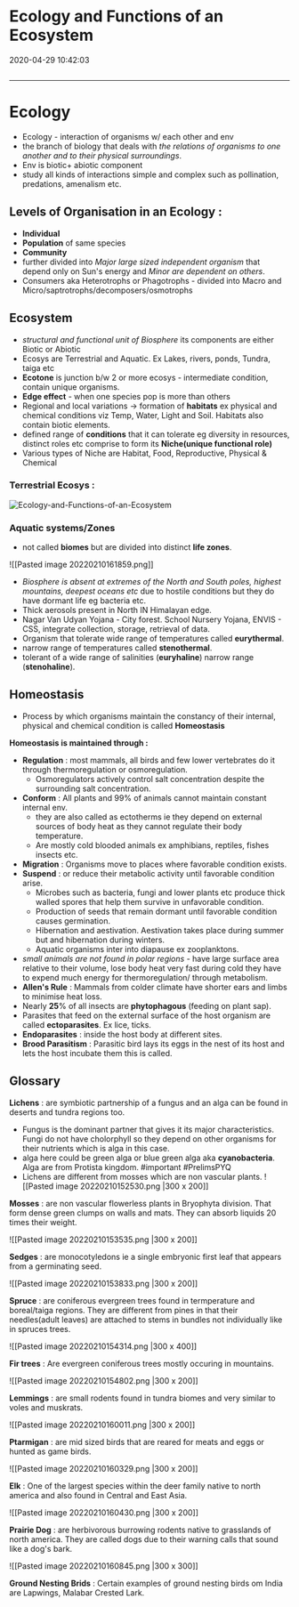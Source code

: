 # Ecology and Functions of an Ecosystem

2020-04-29 10:42:03

```toc
```

---

# Ecology

- Ecology - interaction of organisms w/ each other and env
- the branch of biology that deals with *the relations of organisms to one another and to their physical surroundings*.
- Env is biotic+ abiotic component
- study all kinds of interactions simple and complex such as pollination, predations, amenalism etc.

## Levels of Organisation in an Ecology :

- **Individual**
- **Population** of same species
- **Community**
- further divided into *Major large sized independent organism* that depend only on Sun's energy and *Minor are dependent on others*.
- Consumers aka Heterotrophs or Phagotrophs - divided into Macro and Micro/saptrotrophs/decomposers/osmotrophs


## Ecosystem

- *structural and functional unit of Biosphere* its components are either Biotic or Abiotic
- Ecosys are Terrestrial and Aquatic. Ex Lakes, rivers, ponds, Tundra, taiga etc
- **Ecotone** is junction b/w 2 or more ecosys - intermediate condition, contain unique organisms.
- **Edge effect** - when one species pop is more than others
- Regional and local variations -> formation of **habitats** ex physical and chemical conditions viz Temp, Water, Light and Soil. Habitats also contain biotic elements.
- defined range of **conditions** that it can tolerate eg diversity in resources, distinct roles etc comprise to form its **Niche(unique functional role)**
- Various types of Niche are Habitat, Food, Reproductive, Physical & Chemical

### Terrestrial Ecosys :

![Ecology-and-Functions-of-an-Ecosystem](Ecology-and-Functions-of-an-Ec-image1-00100237.png)

### Aquatic systems/Zones

- not called **biomes** but are divided into distinct **life zones**.

![[Pasted image 20220210161859.png]]

- *Biosphere is absent at extremes of the North and South poles, highest mountains, deepest oceans etc* due to hostile conditions but they do have dormant life eg bacteria etc.
- Thick aerosols present in North IN Himalayan edge.
- Nagar Van Udyan Yojana - City forest. School Nursery Yojana, ENVIS - CSS, integrate collection, storage, retrieval of data.
- Organism that tolerate wide range of temperatures called **eurythermal**.
- narrow range of temperatures called **stenothermal**.
- tolerant of a wide range of salinities (**euryhaline**) narrow range (**stenohaline**).

## Homeostasis

- Process by which organisms maintain the constancy of their internal, physical and chemical condition is called **Homeostasis**

**Homeostasis is maintained through :**

- **Regulation** : most mammals, all birds and few lower vertebrates do it through thermoregulation or osmoregulation.
	- Osmoregulators actively control salt concentration despite the surrounding salt concentration.
- **Conform** : All plants and 99% of animals cannot maintain constant internal env.
	- they are also called as ectotherms ie they depend on external sources of body heat as they cannot regulate their body temperature.
	- Are mostly cold blooded animals ex amphibians, reptiles, fishes insects etc.
- **Migration** : Organisms move to places where favorable condition exists.
- **Suspend** : or reduce their metabolic activity until favorable condition arise.
	- Microbes such as bacteria, fungi and lower plants etc produce thick walled spores that help them survive in unfavorable condition.
	- Production of seeds that remain dormant until favorable condition causes germination.
	- Hibernation and aestivation. Aestivation takes place during summer but and hibernation during winters.
	- Aquatic organisms inter into diapause ex zooplanktons.
- *small animals are not found in polar regions* - have large surface area relative to their volume, lose body heat very fast during cold they have to expend much energy for thermoregulation/ through metabolism.
- **Allen's Rule** : Mammals from colder climate have shorter ears and limbs to minimise heat loss.
- Nearly **25**% of all insects are **phytophagous** (feeding on plant sap).
- Parasites that feed on the external surface of the host organism are called **ectoparasites**. Ex lice, ticks.
- **Endoparasites** : inside the host body at different sites.
- **Brood Parasitism** : Parasitic bird lays its eggs in the nest of its host and lets the host incubate them this is called.

## Glossary

**Lichens** : are symbiotic partnership of a fungus and an alga can be found in deserts and tundra regions too.

- Fungus is the dominant partner that gives it its major characteristics. Fungi do not have cholorphyll so they depend on other organisms for their nutrients which is alga in this case.
- alga here could be green alga or blue green alga aka **cyanobacteria**. Alga are from Protista kingdom. #important #PrelimsPYQ
- Lichens are different from mosses which are non vascular plants.
![[Pasted image 20220210152530.png |300 x 200]]

**Mosses** : are non vascular flowerless plants in Bryophyta division. That form dense green clumps on walls and mats. They can absorb liquids 20 times their weight.

![[Pasted image 20220210153535.png |300 x 200]]

**Sedges** : are monocotyledons ie a single embryonic first leaf that appears from a germinating seed.

![[Pasted image 20220210153833.png |300 x 200]]

**Spruce** : are coniferous evergreen trees found in termperature and boreal/taiga regions. They are different from pines in that their needles(adult leaves) are attached to stems in bundles not individually like in spruces trees.

![[Pasted image 20220210154314.png |300 x 400]]

**Fir trees** : Are evergreen coniferous trees mostly occuring in mountains.

![[Pasted image 20220210154802.png |300 x 200]]

**Lemmings** : are small rodents found in tundra biomes and very similar to voles and muskrats.

![[Pasted image 20220210160011.png |300 x 200]]

**Ptarmigan** : are mid sized birds that are reared for meats and eggs or hunted as game birds.

![[Pasted image 20220210160329.png |300 x 200]]

**Elk** : One of the largest species within the deer family native to north america and also found in Central and East Asia.

![[Pasted image 20220210160430.png |300 x 200]]

**Prairie Dog** : are herbivorous burrowing rodents native to grasslands of north america. They are called dogs due to their warning calls that sound like a dog's bark.

![[Pasted image 20220210160845.png |300 x 300]]

**Ground Nesting Brids** : Certain examples of ground nesting birds om India are Lapwings, Malabar Crested Lark.
